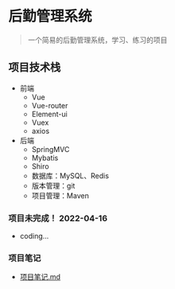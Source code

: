 # 后勤管理系统

> 一个简易的后勤管理系统，学习、练习的项目



## 项目技术栈

- 前端
    - Vue
    - Vue-router
    - Element-ui
    - Vuex
    - axios
- 后端
    - SpringMVC
    - Mybatis
    - Shiro
    - 数据库：MySQL、Redis
    - 版本管理：git
    - 项目管理：Maven



### 项目未完成！ 2022-04-16 

- coding...



### 项目笔记

- [项目笔记.md](https://gitee.com/LiuJaNing/logistics/blob/master/%E9%A1%B9%E7%9B%AE%E7%AC%94%E8%AE%B0.md)
